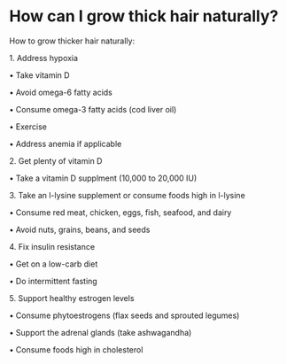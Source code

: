 # How can I grow thick hair naturally?

How to grow thicker hair naturally:

1\. Address hypoxia

• Take vitamin D

• Avoid omega-6 fatty acids

• Consume omega-3 fatty acids (cod liver oil)

• Exercise

• Address anemia if applicable

2\. Get plenty of vitamin D

• Take a vitamin D supplment (10,000 to 20,000 IU)

3\. Take an l-lysine supplement or consume foods high in l-lysine

• Consume red meat, chicken, eggs, fish, seafood, and dairy

• Avoid nuts, grains, beans, and seeds

4\. Fix insulin resistance

• Get on a low-carb diet

• Do intermittent fasting

5\. Support healthy estrogen levels

• Consume phytoestrogens (flax seeds and sprouted legumes)

• Support the adrenal glands (take ashwagandha)

• Consume foods high in cholesterol